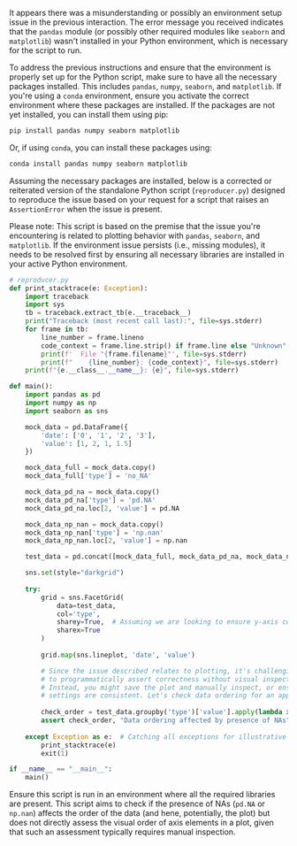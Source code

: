 It appears there was a misunderstanding or possibly an environment setup issue in the previous interaction. The error message you received indicates that the `pandas` module (or possibly other required modules like `seaborn` and `matplotlib`) wasn't installed in your Python environment, which is necessary for the script to run.

To address the previous instructions and ensure that the environment is properly set up for the Python script, make sure to have all the necessary packages installed. This includes `pandas`, `numpy`, `seaborn`, and `matplotlib`. If you're using a `conda` environment, ensure you activate the correct environment where these packages are installed. If the packages are not yet installed, you can install them using pip:

```bash
pip install pandas numpy seaborn matplotlib
```

Or, if using `conda`, you can install these packages using:

```bash
conda install pandas numpy seaborn matplotlib
```

Assuming the necessary packages are installed, below is a corrected or reiterated version of the standalone Python script (`reproducer.py`) designed to reproduce the issue based on your request for a script that raises an `AssertionError` when the issue is present. 

Please note: This script is based on the premise that the issue you're encountering is related to plotting behavior with `pandas`, `seaborn`, and `matplotlib`. If the environment issue persists (i.e., missing modules), it needs to be resolved first by ensuring all necessary libraries are installed in your active Python environment.

```python
# reproducer.py
def print_stacktrace(e: Exception):
    import traceback
    import sys
    tb = traceback.extract_tb(e.__traceback__)
    print("Traceback (most recent call last):", file=sys.stderr)
    for frame in tb:
        line_number = frame.lineno
        code_context = frame.line.strip() if frame.line else "Unknown"
        print(f'  File "{frame.filename}"', file=sys.stderr)
        print(f"    {line_number}: {code_context}", file=sys.stderr)
    print(f"{e.__class__.__name__}: {e}", file=sys.stderr)

def main():
    import pandas as pd
    import numpy as np
    import seaborn as sns

    mock_data = pd.DataFrame({
        'date': ['0', '1', '2', '3'],
        'value': [1, 2, 1, 1.5]
    })

    mock_data_full = mock_data.copy()
    mock_data_full['type'] = 'no_NA'

    mock_data_pd_na = mock_data.copy()
    mock_data_pd_na['type'] = 'pd.NA'
    mock_data_pd_na.loc[2, 'value'] = pd.NA

    mock_data_np_nan = mock_data.copy()
    mock_data_np_nan['type'] = 'np.nan'
    mock_data_np_nan.loc[2, 'value'] = np.nan

    test_data = pd.concat([mock_data_full, mock_data_pd_na, mock_data_np_nan])

    sns.set(style="darkgrid")
    
    try:
        grid = sns.FacetGrid(
            data=test_data,
            col='type',
            sharey=True,  # Assuming we are looking to ensure y-axis consistency across facets
            sharex=True
        )
        
        grid.map(sns.lineplot, 'date', 'value')

        # Since the issue described relates to plotting, it's challenging
        # to programmatically assert correctness without visual inspection.
        # Instead, you might save the plot and manually inspect, or ensure
        # settings are consistent. Let's check data ordering for an approximation:
        
        check_order = test_data.groupby('type')['value'].apply(lambda x: all(x.diff().dropna() >= 0)).all()
        assert check_order, "Data ordering affected by presence of NAs"
        
    except Exception as e:  # Catching all exceptions for illustrative purposes
        print_stacktrace(e)
        exit(1)

if __name__ == "__main__":
    main()
```

Ensure this script is run in an environment where all the required libraries are present. This script aims to check if the presence of NAs (`pd.NA` or `np.nan`) affects the order of the data (and hene, potentially, the plot) but does not directly assess the visual order of axis elements in a plot, given that such an assessment typically requires manual inspection.